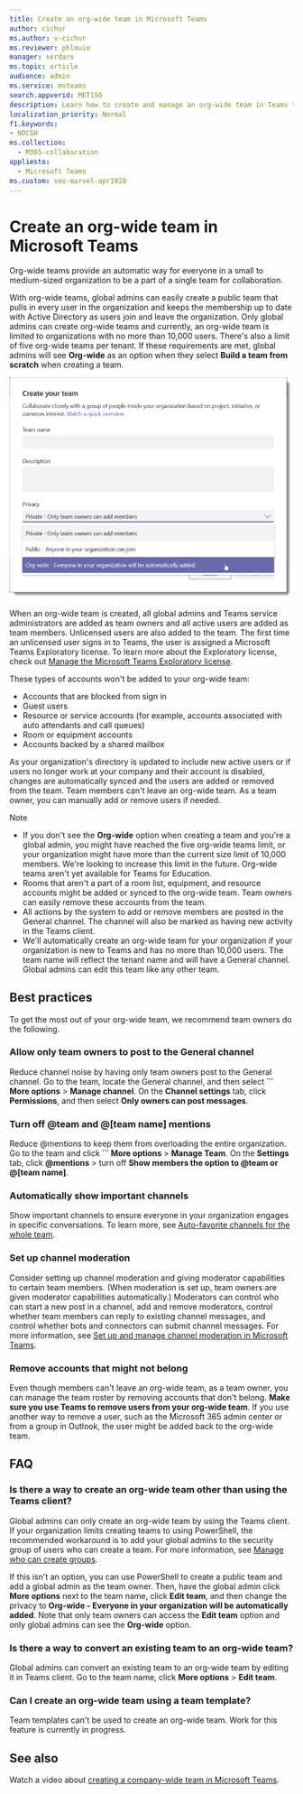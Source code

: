```yaml
---
title: Create an org-wide team in Microsoft Teams
author: cichur
ms.author: v-cichur
ms.reviewer: phlouie
manager: serdars
ms.topic: article
audience: admin
ms.service: msteams
search.appverid: MET150
description: Learn how to create and manage an org-wide team in Teams to provide an automatic way for everyone in a small to medium-sized organization to collaborate.
localization_priority: Normal
f1.keywords:
- NOCSH
ms.collection: 
  - M365-collaboration
appliesto: 
  - Microsoft Teams
ms.custom: seo-marvel-apr2020
---
```


# Create an org-wide team in Microsoft Teams

Org-wide teams provide an automatic way for everyone in a small to medium-sized organization to be a part of a single team for collaboration.

With org-wide teams, global admins can easily create a public team that pulls in every user in the organization and keeps the membership up to date with Active Directory as users join and leave the organization. Only global admins can create org-wide teams and currently, an org-wide team is limited to organizations with no more than 10,000 users. There's also a limit of five org-wide teams per tenant. If these requirements are met, global admins will see **Org-wide** as an option when they select **Build a team from scratch** when creating a team. 

![Screenshot of the Org-wide option to create an org-wide team](media/create-org-wide-team.png "Screen shot of the Org-wide option to create an org-wide team")

When an org-wide team is created, all global admins and Teams service administrators are added as team owners and all active users are added as team members. Unlicensed users are also added to the team. The first time an unlicensed user signs in to Teams, the user is assigned a Microsoft Teams Exploratory license. To learn more about the Exploratory license, check out [Manage the Microsoft Teams Exploratory license](teams-exploratory.md). 

These types of accounts won't be added to your org-wide team:

- Accounts that are blocked from sign in
- Guest users
- Resource or service accounts (for example, accounts associated with auto attendants and call queues)
- Room or equipment accounts
- Accounts backed by a shared mailbox

As your organization's directory is updated to include new active users or if users no longer work at your company and their account is disabled, changes are automatically synced and the users are added or removed from the team. Team members can't leave an org-wide team. As a team owner, you can manually add or remove users if needed.

> [!NOTE]
> - If you don't see the **Org-wide** option when creating a team and you're a global admin, you might have reached the five org-wide teams limit, or your organization might have more than the current size limit of 10,000 members. We're looking to increase this limit in the future. Org-wide teams aren't yet available for Teams for Education.
> - Rooms that aren't a part of a room list, equipment, and resource accounts might be added or synced to the org-wide team. Team owners can easily remove these accounts from the team.
> - All actions by the system to add or remove members are posted in the General channel. The channel will also be marked as having new activity in the Teams client.
> - We'll automatically create an org-wide team for your organization if your organization is new to Teams and has no more than 10,000 users. The team name will reflect the tenant name and will have a General channel. Global admins can edit this team like any other team. 

## Best practices

To get the most out of your org-wide team, we recommend team owners do the following.

### Allow only team owners to post to the General channel

Reduce channel noise by having only team owners post to the General channel. Go to the team, locate the General channel, and then select **˙˙˙ More options** > **Manage channel**. On the **Channel settings** tab, click **Permissions**, and then select **Only owners can post messages**.

### Turn off @team and @[team name] mentions

 Reduce @mentions to keep them from overloading the entire organization. Go to the team and click **˙˙˙ More options** > **Manage Team**. On the **Settings** tab, click <strong>@mentions</strong> > turn off **Show members the option to @team or @[team name]**. 

### Automatically show important channels

Show important channels to ensure everyone in your organization engages in specific conversations. To learn more, see [Auto-favorite channels for the whole team](https://support.office.com/article/auto-favorite-channels-for-the-whole-team-a948272c-5aa5-429c-863c-4e1e1cd6b0f6). 

### Set up channel moderation

Consider setting up channel moderation and giving moderator capabilities to certain team members. (When moderation is set up, team owners are given moderator capabilities automatically.) Moderators can control who can start a new post in a channel, add and remove moderators, control whether team members can reply to existing channel messages, and control whether bots and connectors can submit channel messages. For more information, see [Set up and manage channel moderation in Microsoft Teams](manage-channel-moderation-in-teams.md).

### Remove accounts that might not belong

Even though members can't leave an org-wide team, as a team owner, you can manage the team roster by removing accounts that don't belong. **Make sure you use Teams to remove users from your org-wide team**. If you use another way to remove a user, such as the Microsoft 365 admin center or from a group in Outlook, the user might be added back to the org-wide team.

## FAQ

### Is there a way to create an org-wide team other than using the Teams client?

Global admins can only create an org-wide team by using the Teams client. If your organization limits creating teams to using PowerShell, the recommended workaround is to add your global admins to the security group of users who can create a team. For more information, see [Manage who can create groups](/microsoft-365/admin/create-groups/manage-creation-of-groups).

If this isn't an option, you can use PowerShell to create a public team and add a global admin as the team owner. Then, have the global admin click **More options** next to the team name, click **Edit team**, and then change the privacy to **Org-wide - Everyone in your organization will be automatically added**. Note that only team owners can access the **Edit team** option and only global admins can see the **Org-wide** option.

### Is there a way to convert an existing team to an org-wide team?

Global admins can convert an existing team to an org-wide team by editing it in Teams client. Go to the team name, click **More options** > **Edit team**.

### Can I create an org-wide team using a team template?

Team templates can't be used to create an org-wide team. Work for this feature is currently in progress. 

## See also

Watch a video about [creating a company-wide team in Microsoft Teams](https://support.office.com/article/037bb27a-bcc9-48fe-8d72-44d9482420a3).
